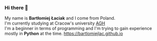 ### Hi there 👋

<!--
**BartlomiejLac/BartlomiejLac** is a ✨ _special_ ✨ repository because its `README.md` (this file) appears on your GitHub profile.

Here are some ideas to get you started:

- 🔭 I’m currently working on ...
- 🌱 I’m currently learning ...
- 👯 I’m looking to collaborate on ...
- 🤔 I’m looking for help with ...
- 💬 Ask me about ...
- 📫 How to reach me: ...
- 😄 Pronouns: ...
- ⚡ Fun fact: ...
-->
My name is **Bartłomiej Łaciak** and I come from Poland.  
I'm currently studying at Cracow's university [AGH](https://www.agh.edu.pl/en/)  
I'm a beginner in terms of programming and I'm trying to gain experience mostly in **Python** at the time.
https://bartlomiejlac.github.io
